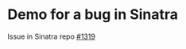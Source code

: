 # Demo for a bug in Sinatra

Issue in Sinatra repo [#1319](https://github.com/sinatra/sinatra/issues/1319)
